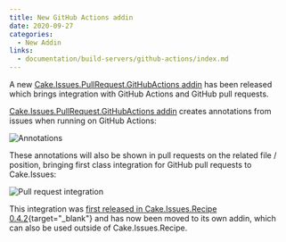 ```yaml
---
title: New GitHub Actions addin
date: 2020-09-27
categories:
  - New Addin
links:
  - documentation/build-servers/github-actions/index.md
---
```


A new [Cake.Issues.PullRequest.GitHubActions addin] has been released which brings integration with GitHub Actions and GitHub pull requests.

<!-- more -->

[Cake.Issues.PullRequest.GitHubActions addin] creates annotations from issues when running on GitHub Actions:

![Annotations](../../documentation/build-servers/github-actions/githubactions-annotations.png "Annotations")

These annotations will also be shown in pull requests on the related file / position,
bringing first class integration for GitHub pull requests to Cake.Issues:

![Pull request integration](../../documentation/build-servers/github-actions/githubactions-pullrequest-integration.png "Pull request integration")

This integration was [first released in Cake.Issues.Recipe 0.4.2]{target="_blank"} and has now been moved to its own addin, which can also be used outside of
Cake.Issues.Recipe.

[Cake.Issues.PullRequest.GitHubActions addin]: ../../documentation/build-servers/github-actions/index.md
[first released in Cake.Issues.Recipe 0.4.2]: 2020-09-24-cake-issues-recipe-v0.4.2-released.md
